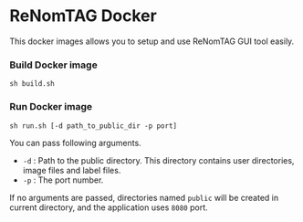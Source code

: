 # ReNomTAG Docker

This docker images allows you to setup and use
ReNomTAG GUI tool easily.

### Build Docker image

```shell
sh build.sh
```

### Run Docker image

```shell
sh run.sh [-d path_to_public_dir -p port]
```

You can pass following arguments.
- `-d` : Path to the public directory. This directory contains user directories, image files and label files.
- `-p` : The port number.

If no arguments are passed, directories named `public` will be created in
current directory, and the application uses `8080` port.
